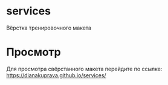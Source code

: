 # services
Вёрстка тренировочного макета

# Просмотр
Для просмотра свёрстанного макета перейдите по ссылке: https://dianakuprava.github.io/services/
